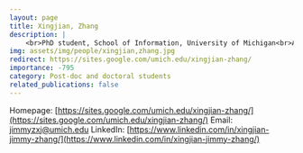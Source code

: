 ```yaml
---
layout: page
title: Xingjian, Zhang
description: |
    <br>PhD student, School of Information, University of Michigan<br>Aug 2022 -- Present
img: assets/img/people/xingjian,zhang.jpg
redirect: https://sites.google.com/umich.edu/xingjian-zhang/
importance: -795
category: Post-doc and doctoral students
related_publications: false
---
```

Homepage: [https://sites.google.com/umich.edu/xingjian-zhang/](https://sites.google.com/umich.edu/xingjian-zhang/)
Email: [jimmyzxj@umich.edu](mailto:jimmyzxj@umich.edu)
LinkedIn: [https://www.linkedin.com/in/xingjian-jimmy-zhang/](https://www.linkedin.com/in/xingjian-jimmy-zhang/)
